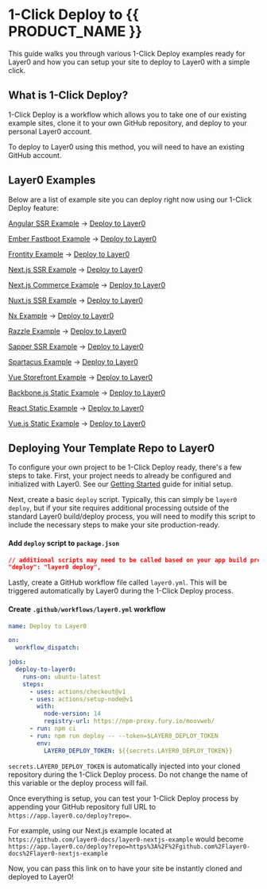 # 1-Click Deploy to {{ PRODUCT_NAME }}

This guide walks you through various 1-Click Deploy examples ready for Layer0 and how you can setup your site to deploy to Layer0 with a simple click.

## What is 1-Click Deploy?

1-Click Deploy is a workflow which allows you to take one of our existing example sites, clone it to your own GitHub repository, and deploy to your personal Layer0 account.

To deploy to Layer0 using this method, you will need to have an existing GitHub account.

## Layer0 Examples

Below are a list of example site you can deploy right now using our 1-Click Deploy feature:

[Angular SSR Example](https://layer0-docs-layer0-angular-example-default.layer0.link/category/hats?button) &#8594; [Deploy to Layer0](https://app.layer0.co/deploy?repo=https%3A%2F%2Fgithub.com%2Flayer0-docs%2Flayer0-angular-example&button)

[Ember Fastboot Example](https://layer0-docs-layer0-ember-fastboot-example-default.layer0.link/?button) &#8594; [Deploy to Layer0](https://app.layer0.co/deploy?repo=https%3A%2F%2Fgithub.com%2Flayer0-docs%2Flayer0-ember-fastboot-example&button)

[Frontity Example](https://layer0-docs-layer0-frontity-example-default.layer0.link/?button) &#8594; [Deploy to Layer0](https://app.layer0.co/deploy?repo=https%3A%2F%2Fgithub.com%2Flayer0-docs%2Flayer0-frontity-example&button)

[Next.js SSR Example](https://layer0-docs-layer0-next-example-default.layer0.link/category/hats?button) &#8594; [Deploy to Layer0](https://app.layer0.co/deploy?repo=https%3A%2F%2Fgithub.com%2Flayer0-docs%2Flayer0-nextjs-example&button)

[Next.js Commerce Example](https://layer0-docs-layer0-nextjs-commerce-default.layer0.link/?button) &#8594; [Deploy to Layer0](https://app.layer0.co/deploy?repo=https%3A%2F%2Fgithub.com%2Flayer0-docs%2Flayer0-nextjs-commerce-example&button)

[Nuxt.js SSR Example](https://layer0-docs-layer0-nuxt-example-default.layer0.link/category/hats?button) &#8594; [Deploy to Layer0](https://app.layer0.co/deploy?repo=https%3A%2F%2Fgithub.com%2Flayer0-docs%2Flayer0-nuxt-example&button)

[Nx Example](https://layer0-docs-layer0-nx-example-default.layer0.link/?button) &#8594; [Deploy to Layer0](https://app.layer0.co/deploy?repo=https%3A%2F%2Fgithub.com%2Flayer0-docs%2Flayer0-nx-example&button)

[Razzle Example](https://layer0-docs-layer0-razzle-example-default.moovweb-edge.io?button) &#8594; [Deploy to Layer0](https://app.layer0.co/deploy?repo=https%3A%2F%2Fgithub.com%2Flayer0-docs%2Flayer0-razzle-example&button)

[Sapper SSR Example](https://layer0-docs-layer0-sapper-example-default.layer0.link/category/hats?button) &#8594; [Deploy to Layer0](https://app.layer0.co/deploy?repo=https%3A%2F%2Fgithub.com%2Flayer0-docs%2Flayer0-sapper-example&button)

[Spartacus Example](https://layer0-docs-layer0-spartacus-example-default.layer0.link/?button) &#8594; [Deploy to Layer0](https://app.layer0.co/deploy?repo=https%3A%2F%2Fgithub.com%2Flayer0-docs%2Flayer0-spartacus-example&button)

[Vue Storefront Example](https://layer0-docs-layer0-vue-storefront-example-default.layer0.link/?button) &#8594; [Deploy to Layer0](https://app.layer0.co/deploy?repo=https%3A%2F%2Fgithub.com%2Flayer0-docs%2Flayer0-vue-storefront-example&button)

[Backbone.js Static Example](https://layer0-docs-layer0-static-backbonejs-example-default.layer0.link/?button) &#8594; [Deploy to Layer0](https://app.layer0.co/deploy?repo=https%3A%2F%2Fgithub.com%2Flayer0-docs%2Fstatic-backbonejs-example&button)

[React Static Example](https://layer0-docs-layer0-static-react-example-default.layer0.link/?button) &#8594; [Deploy to Layer0](https://app.layer0.co/deploy?repo=https%3A%2F%2Fgithub.com%2Flayer0-docs%2Fstatic-react-example&button)

[Vue.js Static Example](https://layer0-docs-layer0-static-vuejs-example-default.layer0.link/?button) &#8594; [Deploy to Layer0](https://app.layer0.co/deploy?repo=https%3A%2F%2Fgithub.com%2Flayer0-docs%2Fstatic-vuejs-example&button)

## Deploying Your Template Repo to Layer0

To configure your own project to be 1-Click Deploy ready, there's a few steps to take. First, your project needs to already be configured and initialized with Layer0. See our [Getting Started](getting_started) guide for initial setup.

Next, create a basic `deploy` script. Typically, this can simply be `layer0 deploy`, but if your site requires additional processing outside of the standard Layer0 build/deploy process, you will need to modify this script to include the necessary steps to make your site production-ready.

#### Add `deploy` script to `package.json`

```json
// additional scripts may need to be called based on your app build process
"deploy": "layer0 deploy",
```

Lastly, create a GitHub workflow file called `layer0.yml`. This will be triggered automatically by Layer0 during the 1-Click Deploy process.

#### Create `.github/workflows/layer0.yml` workflow

```yml
name: Deploy to Layer0

on:
  workflow_dispatch:

jobs:
  deploy-to-layer0:
    runs-on: ubuntu-latest
    steps:
      - uses: actions/checkout@v1
      - uses: actions/setup-node@v1
        with:
          node-version: 14
          registry-url: https://npm-proxy.fury.io/moovweb/
      - run: npm ci
      - run: npm run deploy -- --token=$LAYER0_DEPLOY_TOKEN
        env:
          LAYER0_DEPLOY_TOKEN: ${{secrets.LAYER0_DEPLOY_TOKEN}}
```

`secrets.LAYER0_DEPLOY_TOKEN` is automatically injected into your cloned repository during the 1-Click Deploy process. Do not change the name of this variable or the deploy process will fail.

Once everything is setup, you can test your 1-Click Deploy process by appending your GitHub repository full URL to `https://app.layer0.co/deploy?repo=`.

For example, using our Next.js example located at `https://github.com/layer0-docs/layer0-nextjs-example` would become `https://app.layer0.co/deploy?repo=https%3A%2F%2Fgithub.com%2Flayer0-docs%2Flayer0-nextjs-example`

Now, you can pass this link on to have your site be instantly cloned and deployed to Layer0!
